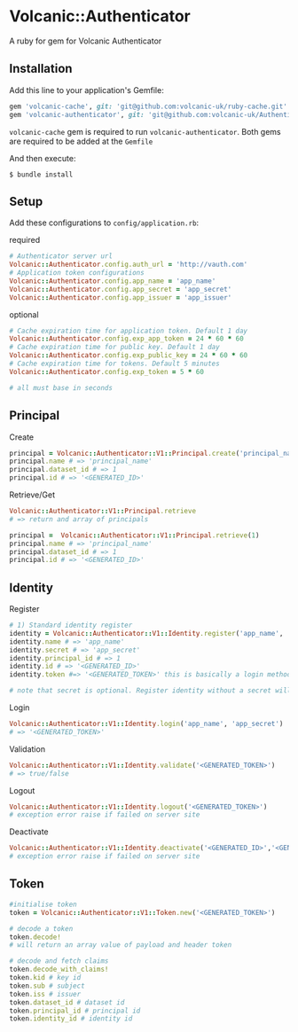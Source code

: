 # Volcanic::Authenticator

A ruby for gem for Volcanic Authenticator

## Installation

Add this line to your application's Gemfile:


```ruby
gem 'volcanic-cache', git: 'git@github.com:volcanic-uk/ruby-cache.git'
gem 'volcanic-authenticator', git: 'git@github.com:volcanic-uk/Authenticator-ruby-gem.git'
```
`volcanic-cache` gem is required to run `volcanic-authenticator`. Both gems are required to be added at the `Gemfile`

And then execute:

    $ bundle install
    
## Setup

Add these configurations to `config/application.rb`:

required
```ruby
# Authenticator server url
Volcanic::Authenticator.config.auth_url = 'http://vauth.com'
# Application token configurations
Volcanic::Authenticator.config.app_name = 'app_name'
Volcanic::Authenticator.config.app_secret = 'app_secret' 
Volcanic::Authenticator.config.app_issuer = 'app_issuer' 
```

optional
```ruby
# Cache expiration time for application token. Default 1 day
Volcanic::Authenticator.config.exp_app_token = 24 * 60 * 60 
# Cache expiration time for public key. Default 1 day
Volcanic::Authenticator.config.exp_public_key = 24 * 60 * 60  
# Cache expiration time for tokens. Default 5 minutes
Volcanic::Authenticator.config.exp_token = 5 * 60 

# all must base in seconds
```

## Principal
Create
```ruby
principal = Volcanic::Authenticator::V1::Principal.create('principal_name', 1)
principal.name # => 'principal_name'
principal.dataset_id # => 1
principal.id # => '<GENERATED_ID>'
```

Retrieve/Get
```ruby
Volcanic::Authenticator::V1::Principal.retrieve
# => return and array of principals

principal =  Volcanic::Authenticator::V1::Principal.retrieve(1)
principal.name # => 'principal_name'
principal.dataset_id # => 1
principal.id # => '<GENERATED_ID>'
```

## Identity

Register
```ruby
# 1) Standard identity register
identity = Volcanic::Authenticator::V1::Identity.register('app_name', 'app_secret', 1)
identity.name # => 'app_name'
identity.secret # => 'app_secret'
identity.principal_id # => 1
identity.id # => '<GENERATED_ID>'
identity.token #=> '<GENERATED_TOKEN>' this is basically a login method

# note that secret is optional. Register identity without a secret will return a generated secret
```
   
Login
```ruby
Volcanic::Authenticator::V1::Identity.login('app_name', 'app_secret')
# => '<GENERATED_TOKEN>'
```
Validation
```ruby
Volcanic::Authenticator::V1::Identity.validate('<GENERATED_TOKEN>')
# => true/false
```
Logout 
```ruby
Volcanic::Authenticator::V1::Identity.logout('<GENERATED_TOKEN>')
# exception error raise if failed on server site
```  

Deactivate
```ruby
Volcanic::Authenticator::V1::Identity.deactivate('<GENERATED_ID>','<GENERATED_TOKEN>')
# exception error raise if failed on server site
``` 

## Token
```ruby
#initialise token 
token = Volcanic::Authenticator::V1::Token.new('<GENERATED_TOKEN>')

# decode a token
token.decode!
# will return an array value of payload and header token

# decode and fetch claims
token.decode_with_claims! 
token.kid # key id 
token.sub # subject 
token.iss # issuer 
token.dataset_id # dataset id
token.principal_id # principal id
token.identity_id # identity id
```